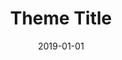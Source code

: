 ---
title: Theme Title
template: true
layout: single
date: 2019-01-01
url: #
src: ben.png
description: Theme description
tags:
  - tag
---